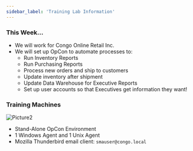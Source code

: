 ```yaml
---
sidebar_label: 'Training Lab Information'
---
```


### This Week...

* We will work for Congo Online Retail Inc.
* We will set up OpCon to automate processes to:
  * Run Inventory Reports
  * Run Purchasing Reports
  * Process new orders and ship to customers
  * Update inventory after shipment
  * Update Data Warehouse for Executive Reports
  * Set up user accounts so that Executives get information they want!

### Training Machines

![Picture2](../static/imgbasic/Picture2.png)

* Stand-Alone OpCon Environment
* 1 Windows Agent and 1 Unix Agent
* Mozilla Thunderbird email client: ```smauser@congo.local```
